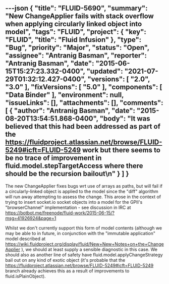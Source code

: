 ---json
{
  "title": "FLUID-5690",
  "summary": "New ChangeApplier fails with stack overflow when applying circularly linked object into model",
  "tags": "FLUID",
  "project": {
    "key": "FLUID",
    "title": "Fluid Infusion"
  },
  "type": "Bug",
  "priority": "Major",
  "status": "Open",
  "assignee": "Antranig Basman",
  "reporter": "Antranig Basman",
  "date": "2015-06-15T15:27:23.332-0400",
  "updated": "2021-07-29T01:32:12.427-0400",
  "versions": [
    "2.0",
    "3.0"
  ],
  "fixVersions": [
    "5.0"
  ],
  "components": [
    "Data Binder"
  ],
  "environment": null,
  "issueLinks": [],
  "attachments": [],
  "comments": [
    {
      "author": "Antranig Basman",
      "date": "2015-08-20T13:54:51.868-0400",
      "body": "It was believed that this had been addressed as part of the <https://fluidproject.atlassian.net/browse/FLUID-5249#icft=FLUID-5249> work but there seems to be no trace of improvement in fluid.model.stepTargetAccess where there should be the recursion bailout\n"
    }
  ]
}
---
The new ChangeApplier fixes bugs wrt use of arrays as paths, but will fail if a circularly-linked object is applied to the model since the "diff" algorithm will run away attempting to assess the change. This arose in the context of trying to insert socket.io socket objects into a model for the GPII's "browserChannel" implementation - see discussion in IRC at <https://botbot.me/freenode/fluid-work/2015-06-15/?msg=41926924&page=1>

Whilst we don't currently support this form of model contents (although we may be able to in future, in conjunction with the "immutable application" model described at <https://wiki.fluidproject.org/display/fluid/New+New+Notes+on+the+ChangeApplier> ), we should at least supply a sensible diagnostic in this case. We should also as another line of safety have fluid.model.applyChangeStrategy bail out on any kind of exotic object (it's probable that the <https://fluidproject.atlassian.net/browse/FLUID-5249#icft=FLUID-5249> branch already achieves this as a result of improvements to fluid.isPlainObject).

        